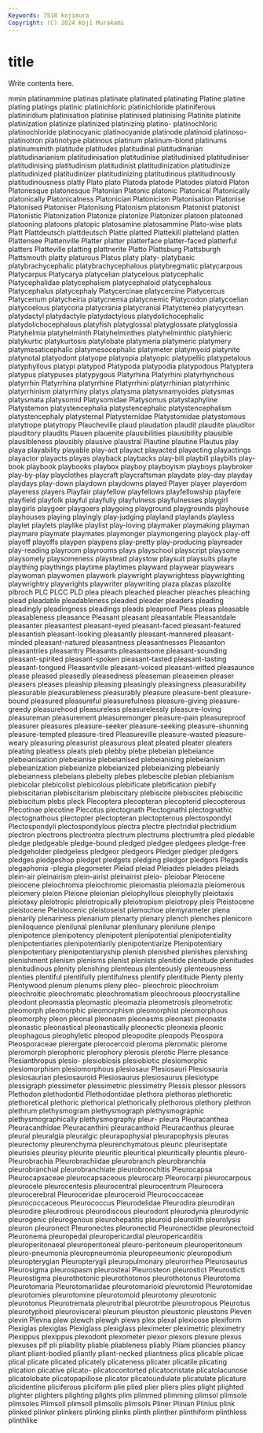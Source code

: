 ```yaml
---
Keywords: 7518 kojimura
Copyright: (C) 2024 Koji Murakami
---
```


# title

Write contents here.



mmin
platinammine platinas platinate platinated platinating Platine platine plating platings platinic
platinichloric platinichloride platiniferous platiniridium platinisation platinise platinised platinising Platinite platinite
platinization platinize platinized platinizing platino- platinochloric platinochloride platinocyanic platinocyanide platinode
platinoid platinoso- platinotron platinotype platinous platinum platinum-blond platinums platinumsmith platitude
platitudes platitudinal platitudinarian platitudinarianism platitudinisation platitudinise platitudinised platitudiniser platitudinising platitudinism
platitudinist platitudinization platitudinize platitudinized platitudinizer platitudinizing platitudinous platitudinously platitudinousness platly
Plato plato Platoda platode Platodes platoid Platon Platonesque platonesque Platonian
Platonic platonic Platonical Platonically platonically Platonicalness Platonician Platonicism Platonisation Platonise
Platonised Platoniser Platonising Platonism platonism Platonist platonist Platonistic Platonization Platonize
platonize Platonizer platoon platooned platooning platoons platopic platosamine platosammine Plato-wise
plats Platt Plattdeutsch plattdeutsch Platte platted Plattekill platteland platten Plattensee
Plattenville Platter platter platterface platter-faced platterful platters Platteville platting plattnerite
Platto Plattsburg Plattsburgh Plattsmouth platty platurous Platus platy platy- platybasic
platybrachycephalic platybrachycephalous platybregmatic platycarpous Platycarpus Platycarya platycelian platycelous platycephalic Platycephalidae
platycephalism platycephaloid platycephalous Platycephalus platycephaly Platycercinae platycercine Platycercus Platycerium platycheiria
platycnemia platycnemic Platycodon platycoelian platycoelous platycoria platycrania platycranial Platyctenea platycyrtean
platydactyl platydactyle platydactylous platydolichocephalic platydolichocephalous platyfish platyglossal platyglossate platyglossia Platyhelmia
platyhelminth Platyhelminthes platyhelminthic platyhieric platykurtic platykurtosis platylobate platymeria platymeric platymery
platymesaticephalic platymesocephalic platymeter platymyoid platynite platynotal platyodont platyope platyopia platyopic
platypellic platypetalous platyphyllous platypi platypod Platypoda platypodia platypodous Platyptera platypus
platypuses platypygous Platyrhina Platyrhini platyrhynchous platyrrhin Platyrrhina platyrrhine Platyrrhini platyrrhinian
platyrrhinic platyrrhinism platyrrhiny platys platysma platysmamyoides platysmas platysmata platysomid Platysomidae
Platysomus platystaphyline Platystemon platystencephalia platystencephalic platystencephalism platystencephaly platysternal Platysternidae Platystomidae
platystomous platytrope platytropy Plaucheville plaud plaudation plaudit plaudite plauditor plauditory
plaudits Plauen plauenite plausibilities plausibility plausible plausibleness plausibly plausive plaustral
Plautine plautine Plautus play playa playability playable play-act playact playacted
playacting playactings playactor playacts playas playback playbacks play-bill playbill playbills
play-book playbook playbooks playbox playboy playboyism playboys playbroker play-by-play playclothes
playcraft playcraftsman playdate play-day playday playdays play-down playdown playdowns played
Player player playerdom playeress players Playfair playfellow playfellows playfellowship playfere
playfield playfolk playful playfully playfulness playfulnesses playgirl playgirls playgoer playgoers
playgoing playground playgrounds playhouse playhouses playing playingly play-judging playland playlands
playless playlet playlets playlike playlist play-loving playmaker playmaking playman playmare
playmate playmates playmonger playmongering playock play-off playoff playoffs playpen playpens
play-pretty play-producing playreader play-reading playroom playrooms plays playschool playscript playsome
playsomely playsomeness playstead playstow playsuit playsuits playte plaything playthings playtime
playtimes playward playwear playwears playwoman playwomen playwork playwright playwrightess playwrighting
playwrightry playwrights playwriter playwriting plaza plazas plazolite plbroch PLC PLCC
PLD plea pleach pleached pleacher pleaches pleaching plead pleadable pleadableness
pleaded pleader pleaders pleading pleadingly pleadingness pleadings pleads pleaproof Pleas
pleas pleasable pleasableness pleasance Pleasant pleasant pleasantable Pleasantdale pleasanter pleasantest
pleasant-eyed pleasant-faced pleasant-featured pleasantish pleasant-looking pleasantly pleasant-mannered pleasant-minded pleasant-natured pleasantness
pleasantnesses Pleasanton pleasantries pleasantry Pleasants pleasantsome pleasant-sounding pleasant-spirited pleasant-spoken pleasant-tasted
pleasant-tasting pleasant-tongued Pleasantville pleasant-voiced pleasant-witted pleasaunce please pleased pleasedly pleasedness
pleaseman pleasemen pleaser pleasers pleases pleaship pleasing pleasingly pleasingness pleasurability
pleasurable pleasurableness pleasurably pleasure pleasure-bent pleasure-bound pleasured pleasureful pleasurefulness pleasure-giving
pleasure-greedy pleasurehood pleasureless pleasurelessly pleasure-loving pleasureman pleasurement pleasuremonger pleasure-pain pleasureproof
pleasurer pleasures pleasure-seeker pleasure-seeking pleasure-shunning pleasure-tempted pleasure-tired Pleasureville pleasure-wasted pleasure-weary
pleasuring pleasurist pleasurous pleat pleated pleater pleaters pleating pleatless pleats
pleb plebby plebe plebeian plebeiance plebeianisation plebeianise plebeianised plebeianising plebeianism
plebeianization plebeianize plebeianized plebeianizing plebeianly plebeianness plebeians plebeity plebes plebescite
plebian plebianism plebicolar plebicolist plebicolous plebificate plebification plebify plebiscitarian plebiscitarism
plebiscitary plebiscite plebiscites plebiscitic plebiscitum plebs pleck Plecoptera plecopteran plecopterid
plecopterous Plecotinae plecotine Plecotus plectognath Plectognathi plectognathic plectognathous plectopter plectopteran
plectopterous plectospondyl Plectospondyli plectospondylous plectra plectre plectridial plectridium plectron plectrons
plectrontra plectrum plectrums plectrumtra pled pledable pledge pledgeable pledge-bound pledged
pledgee pledgees pledge-free pledgeholder pledgeless pledgeor pledgeors Pledger pledger pledgers
pledges pledgeshop pledget pledgets pledging pledgor pledgors Plegadis plegaphonia -plegia
plegometer Pleiad pleiad Pleiades pleiades pleiads plein-air pleinairism plein-airist pleinairist
pleio- pleiobar Pleiocene pleiocene pleiochromia pleiochromic pleiomastia pleiomazia pleiomerous pleiomery
pleion Pleione pleionian pleiophyllous pleiophylly pleiotaxis pleiotaxy pleiotropic pleiotropically pleiotropism
pleiotropy pleis Pleistocene pleistocene Pleistocenic pleistoseist plemochoe plemyrameter plena plenarily
plenariness plenarium plenarty plenary plench plenches plenicorn pleniloquence plenilunal plenilunar
plenilunary plenilune plenipo plenipotence plenipotency plenipotent plenipotential plenipotentiality plenipotentiaries plenipotentiarily
plenipotentiarize Plenipotentiary plenipotentiary plenipotentiaryship plenish plenished plenishes plenishing plenishment plenism
plenisms plenist plenists plenitide plenitude plenitudes plenitudinous plenity plenshing plenteous
plenteously plenteousness plenties plentiful plentifully plentifulness plentify plentitude Plenty plenty
Plentywood plenum plenums pleny pleo- pleochroic pleochroism pleochroitic pleochromatic pleochromatism
pleochroous pleocrystalline pleodont pleomastia pleomastic pleomazia pleometrosis pleometrotic pleomorph pleomorphic
pleomorphism pleomorphist pleomorphous pleomorphy pleon pleonal pleonasm pleonasms pleonast pleonaste
pleonastic pleonastical pleonastically pleonectic pleonexia pleonic pleophagous pleophyletic pleopod pleopodite
pleopods Pleospora Pleosporaceae plerergate plerocercoid pleroma pleromatic plerome pleromorph plerophoric
plerophory plerosis plerotic Plerre plesance Plesianthropus plesio- plesiobiosis plesiobiotic plesiomorphic
plesiomorphism plesiomorphous plesiosaur Plesiosauri Plesiosauria plesiosaurian plesiosauroid Plesiosaurus plesiosaurus plesiotype
plessigraph plessimeter plessimetric plessimetry Plessis plessor plessors Plethodon plethodontid Plethodontidae
plethora plethoras plethoretic plethoretical plethoric plethorical plethorically plethorous plethory plethron
plethrum plethysmogram plethysmograph plethysmographic plethysmographically plethysmography pleur- pleura Pleuracanthea Pleuracanthidae
Pleuracanthini pleuracanthoid Pleuracanthus pleurae pleural pleuralgia pleuralgic pleurapophysial pleurapophysis pleuras
pleurectomy pleurenchyma pleurenchymatous pleuric pleuriseptate pleurisies pleurisy pleurite pleuritic pleuritical
pleuritically pleuritis pleuro- Pleurobrachia Pleurobrachiidae pleurobranch pleurobranchia pleurobranchial pleurobranchiate pleurobronchitis
Pleurocapsa Pleurocapsaceae pleurocapsaceous pleurocarp Pleurocarpi pleurocarpous pleurocele pleurocentesis pleurocentral pleurocentrum
Pleurocera pleurocerebral Pleuroceridae pleuroceroid Pleurococcaceae pleurococcaceous Pleurococcus Pleurodelidae Pleurodira pleurodiran
pleurodire pleurodirous pleurodiscous pleurodont pleurodynia pleurodynic pleurogenic pleurogenous pleurohepatitis pleuroid
pleurolith pleurolysis pleuron pleuronect Pleuronectes pleuronectid Pleuronectidae pleuronectoid Pleuronema pleuropedal
pleuropericardial pleuropericarditis pleuroperitonaeal pleuroperitoneal pleuro-peritoneum pleuroperitoneum pleuro-pneumonia pleuropneumonia pleuropneumonic pleuropodium
pleuropterygian Pleuropterygii pleuropulmonary pleurorrhea Pleurosaurus Pleurosigma pleurospasm pleurosteal Pleurosteon pleurostict
Pleurosticti Pleurostigma pleurothotonic pleurothotonos pleurothotonus Pleurotoma Pleurotomaria Pleurotomariidae pleurotomarioid pleurotomid
Pleurotomidae pleurotomies pleurotomine pleurotomoid pleurotomy pleurotonic pleurotonus Pleurotremata pleurotribal pleurotribe
pleurotropous Pleurotus pleurotyphoid pleurovisceral pleurum pleuston pleustonic pleustons Pleven plevin
Plevna plew plewch plewgh plews plex plexal plexicose plexiform Plexiglas
plexiglas Plexiglass plexiglass pleximeter pleximetric pleximetry Plexippus plexippus plexodont plexometer
plexor plexors plexure plexus plexuses plf pli pliability pliable pliableness
pliably Pliam pliancies pliancy pliant pliant-bodied pliantly pliant-necked pliantness plica
plicable plicae plical plicate plicated plicately plicateness plicater plicatile plicating
plication plicative plicato- plicatocontorted plicatocristate plicatolacunose plicatolobate plicatopapillose plicator plicatoundulate
plicatulate plicature plicidentine pliciferous pliciform plie plied plier pliers plies
plight plighted plighter plighters plighting plights plim plimmed plimming plimsol
plimsole plimsoles Plimsoll plimsoll plimsolls plimsols Pliner Plinian Plinius plink
plinked plinker plinkers plinking plinks plinth plinther plinthiform plinthless plinthlike
